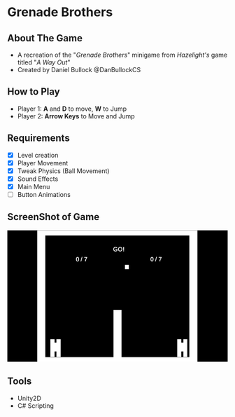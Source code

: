 # Grenade Brothers
## About The Game
- A recreation of the "*Grenade Brothers*" minigame from *Hazelight's* game titled "*A Way Out*"
- Created by Daniel Bullock @DanBullockCS

## How to Play
- Player 1: **A** and **D** to move, **W** to Jump
- Player 2: **Arrow Keys** to Move and Jump

## Requirements
- [x] Level creation
- [x] Player Movement
- [x] Tweak Physics (Ball Movement)
- [x] Sound Effects
- [x] Main Menu
- [ ] Button Animations

## ScreenShot of Game
<img src="Screenshot.png" height="300">

## Tools
- Unity2D
- C# Scripting